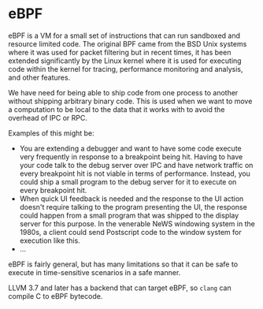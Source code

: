 # eBPF

eBPF is a VM for a small set of instructions that can run sandboxed
and resource limited code. The original BPF came from the BSD
Unix systems where it was used for packet filtering but in recent
times, it has been extended significantly by the Linux kernel where
it is used for executing code within the kernel for tracing,
performance monitoring and analysis, and other features.

We have need for being able to ship code from one process to
another without shipping arbitrary binary code. This is used
when we want to move a computation to be local to the data
that it works with to avoid the overhead of IPC or RPC.

Examples of this might be:

* You are extending a debugger and want to have some code
  execute very frequently in response to a breakpoint
  being hit. Having to have your code talk to the debug
  server over IPC and have network traffic on every
  breakpoint hit is not viable in terms of performance.
  Instead, you could ship a small program to the debug
  server for it to execute on every breakpoint hit.
* When quick UI feedback is needed and the response to the
  UI action doesn't require talking to the program presenting
  the UI, the response could happen from a small program that
  was shipped to the display server for this purpose. In
  the venerable NeWS windowing system in the 1980s, a client
  could send Postscript code to the window system for
  execution like this.
* ...

eBPF is fairly general, but has many limitations so that it
can be safe to execute in time-sensitive scenarios in a safe
manner.

LLVM 3.7 and later has a backend that can target eBPF, so
`clang` can compile C to eBPF bytecode.
